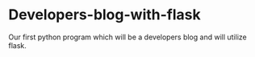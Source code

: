 # Developers-blog-with-flask
Our first python program which will be a developers blog and will utilize flask.
